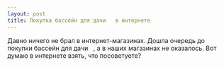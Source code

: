 ```yaml
---
layout: post 
title: Покупка бассейн для дачи ‌ ‌ в интернете 
--- 
```

Давно ничего не брал в интернет-магазинах. Дошла очередь до покупки бассейн для дачи ‌ ‌ , а в наших магазинах не оказалось. Вот думаю в интернете взять, что посоветуете?